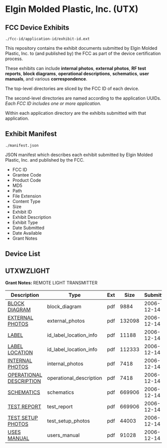 # Elgin Molded Plastic, Inc. (UTX)
## FCC Device Exhibits

```
./fcc-id/application-id/exhibit-id.ext
```

This repository contains the exhibit documents submitted by Elgin Molded Plastic, Inc. to (and published by) the FCC as part of the device certification process.

These exhibits can include **internal photos**, **external photos**, **RF test reports**, **block diagrams**, **operational descriptions**, **schematics**, **user manuals**, and various **correspondence**.

The top-level directories are sliced by the FCC ID of each device.

The second-level directories are named according to the application UUIDs. *Each FCC ID includes one or more application.*

Within each application directory are the exhibits submitted with that application. 

## Exhibit Manifest

```
./manifest.json
```

JSON manifest which describes each exhibit submitted by Elgin Molded Plastic, Inc. and published by the FCC.

- FCC ID
- Grantee Code
- Product Code
- MD5
- Path
- File Extension
- Content Type
- Size
- Exhibit ID
- Exhibit Description
- Exhibit Type
- Date Submitted
- Date Available
- Grant Notes

## Device List
## UTXWZLIGHT
**Grant Notes:** REMOTE LIGHT TRANSMITTER

| Description | Type | Ext | Size | Submitted | Available |
| ----------- | ---- | --- | ---- | --------- | --------- |
| [BLOCK DIAGRAM](UTXWZLIGHT/0672a53f580120e5d8b4f7eb0cfb26a0/738633.pdf) | block_diagram | pdf | 9884 | 2006-12-14 | 2006-12-14 |
| [EXTERNAL PHOTOS](UTXWZLIGHT/0672a53f580120e5d8b4f7eb0cfb26a0/738634.pdf) | external_photos | pdf | 132098 | 2006-12-14 | 2006-12-14 |
| [LABEL](UTXWZLIGHT/0672a53f580120e5d8b4f7eb0cfb26a0/738635.pdf) | id_label_location_info | pdf | 11188 | 2006-12-14 | 2006-12-14 |
| [LABEL LOCATION](UTXWZLIGHT/0672a53f580120e5d8b4f7eb0cfb26a0/738636.pdf) | id_label_location_info | pdf | 112333 | 2006-12-14 | 2006-12-14 |
| [INTERNAL PHOTOS](UTXWZLIGHT/0672a53f580120e5d8b4f7eb0cfb26a0/738637.pdf) | internal_photos | pdf | 7418 | 2006-12-14 | 2006-12-14 |
| [OPERATIONAL DESCRIPTION](UTXWZLIGHT/0672a53f580120e5d8b4f7eb0cfb26a0/738637.pdf) | operational_description | pdf | 7418 | 2006-12-14 | 2006-12-14 |
| [SCHEMATICS](UTXWZLIGHT/0672a53f580120e5d8b4f7eb0cfb26a0/738639.pdf) | schematics | pdf | 669906 | 2006-12-14 | 2006-12-14 |
| [TEST REPORT](UTXWZLIGHT/0672a53f580120e5d8b4f7eb0cfb26a0/738639.pdf) | test_report | pdf | 669906 | 2006-12-14 | 2006-12-14 |
| [TEST SETUP PHOTOS](UTXWZLIGHT/0672a53f580120e5d8b4f7eb0cfb26a0/738641.pdf) | test_setup_photos | pdf | 44003 | 2006-12-14 | 2006-12-14 |
| [USES MANUAL](UTXWZLIGHT/0672a53f580120e5d8b4f7eb0cfb26a0/738642.pdf) | users_manual | pdf | 91028 | 2006-12-14 | 2006-12-14 |
